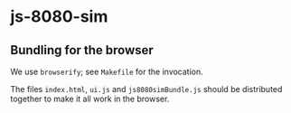 # js-8080-sim

## Bundling for the browser

We use `browserify`; see `Makefile` for the invocation.

The files `index.html`, `ui.js` and `js8080simBundle.js` should be distributed
together to make it all work in the browser.
